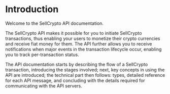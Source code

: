 # Introduction #

Welcome to the SellCrypto API documentation.

The SellCrypto API makes it possible for you to initiate SellCrypto transactions, thus enabling your users to monetize their crypto currencies and receive fiat money for them. The API further allows you to receive notifications when major events in the transaction lifecycle occur, enabling you to track per-transaction status.

The API documentation starts by describing the flow of a SellCrypto transaction, introducing the stages involved; next, key concepts in using the API are introduced; the technical part then follows: types, detailed reference for each API message, and concluding with the details required for communicating with the API servers.

[modeline]: # ( vim: set ts=2 sw=2 expandtab wrap linebreak: )
